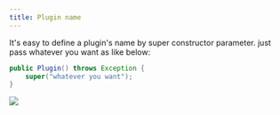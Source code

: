 ```yaml
---
title: Plugin name
---
```


It's easy to define a plugin's name by super constructor parameter. just pass whatever you want as like below:

```java title="Plugin.java"
public Plugin() throws Exception {
    super("whatever you want");
}
```

![](/img/plugin-development-guide/how-to-define-plugin-name.png)